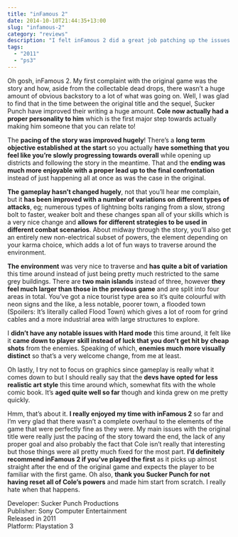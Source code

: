 ```yaml
---
title: "inFamous 2"
date: 2014-10-10T21:44:35+13:00
slug: "infamous-2"
category: "reviews"
description: "I felt inFamous 2 did a great job patching up the issues of the original game and enhancing the systems that already worked well!"
tags:
  - "2011"
  - "ps3"
---
```


Oh gosh, inFamous 2. My first complaint with the original game was the story and how, aside from the collectable dead drops, there wasn’t a huge amount of obvious backstory to a lot of what was going on. Well, I was glad to find that in the time between the original title and the sequel, Sucker Punch have improved their writing a huge amount. **Cole now actually had a proper personality to him** which is the first major step towards actually making him someone that you can relate to!

The **pacing of the story was improved hugely**! There’s a **long term objective established at the start** so you actually **have something that you feel like you’re slowly progressing towards overall** while opening up districts and following the story in the meantime. That and the **ending was much more enjoyable with a proper lead up to the final confrontation** instead of just happening all at once as was the case in the original.

**The gameplay hasn’t changed hugely**, not that you’ll hear me complain, but it **has been improved with a number of variations on different types of attacks**, eg; numerous types of lightning bolts ranging from a slow, strong bolt to faster, weaker bolt and these changes span all of your skills which is a very nice change and **allows for different strategies to be used in different combat scenarios**. About midway through the story, you’ll also get an entirely new non-electrical subset of powers, the element depending on your karma choice, which adds a lot of fun ways to traverse around the environment.

**The environment** was very nice to traverse and **has quite a bit of variation** this time around instead of just being pretty much restricted to the same grey buildings. There are **two main islands** instead of three, however **they feel much larger than those in the previous game** and are split into four areas in total. You’ve got a nice tourist type area so it’s quite colourful with neon signs and the like, a less notable, poorer town, a flooded town (Spoilers: It’s literally called Flood Town) which gives a lot of room for grind cables and a more industrial area with large structures to explore.

I **didn’t have any notable issues with Hard mode** this time around, it felt like it **came down to player skill instead of luck that you don’t get hit by cheap shots** from the enemies. Speaking of which, **enemies much more visually distinct** so that’s a very welcome change, from me at least.

Oh lastly, I try not to focus on graphics since gameplay is really what it comes down to but I should really say that the **devs have opted for less realistic art style** this time around which, somewhat fits with the whole comic book. It’s **aged quite well so far** though and kinda grew on me pretty quickly.

Hmm, that’s about it. **I really enjoyed my time with inFamous 2** so far and I’m very glad that there wasn’t a complete overhaul to the elements of the game that were perfectly fine as they were. My main issues with the original title were really just the pacing of the story toward the end, the lack of any proper goal and also probably the fact that Cole isn’t really that interesting but those things were all pretty much fixed for the most part. **I’d definitely recommend inFamous 2 if you’ve played the first** as it picks up almost straight after the end of the original game and expects the player to be familiar with the first game. Oh also, **thank you Sucker Punch for not having reset all of Cole’s powers** and made him start from scratch. I really hate when that happens.

Developer: Sucker Punch Productions \
Publisher: Sony Computer Entertainment \
Released in 2011 \
Platform: Playstation 3
